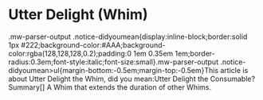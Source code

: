# Utter Delight (Whim)

.mw-parser-output .notice-didyoumean{display:inline-block;border:solid 1px #222;background-color:#AAA;background-color:rgba(128,128,128,0.2);padding:0 1em 0.35em 1em;border-radius:0.3em;font-style:italic;font-size:small}.mw-parser-output .notice-didyoumean>ul{margin-bottom:-0.5em;margin-top:-0.5em}This article is about Utter Delight the Whim, did you mean:Utter Delight the Consumable?
Summary[]
A Whim that extends the duration of other Whims.
